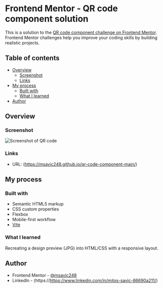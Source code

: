 # Frontend Mentor - QR code component solution

This is a solution to the [QR code component challenge on Frontend Mentor](https://www.frontendmentor.io/challenges/qr-code-component-iux_sIO_H). Frontend Mentor challenges help you improve your coding skills by building realistic projects. 

## Table of contents

- [Overview](#overview)
  - [Screenshot](#screenshot)
  - [Links](#links)
- [My process](#my-process)
  - [Built with](#built-with)
  - [What I learned](#what-i-learned)
- [Author](#author)

## Overview

### Screenshot

![Screenshot of QR code]([https://github.com/msavic248/qr-code-component-main/blob/main/public/images/screenshot.PNG?raw=true)

### Links

- URL: (https://msavic248.github.io/qr-code-component-main/)

## My process

### Built with

- Semantic HTML5 markup
- CSS custom properties
- Flexbox
- Mobile-first workflow
- [Vite](https://vitejs.dev/)

### What I learned

Recreating a design preview (JPG) into HTML/CSS with a responsive layout.

## Author

- Frontend Mentor - [@msavic248](https://www.frontendmentor.io/profile/msavic248)
- LinkedIn - (https://https://www.linkedin.com/in/milos-savic-86690a211/)
